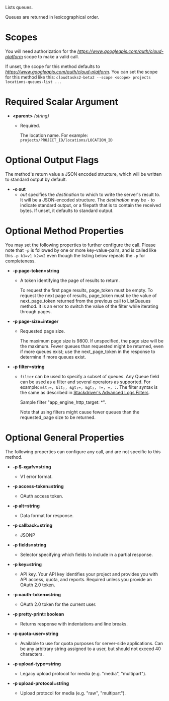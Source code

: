 Lists queues.

Queues are returned in lexicographical order.
# Scopes

You will need authorization for the *https://www.googleapis.com/auth/cloud-platform* scope to make a valid call.

If unset, the scope for this method defaults to *https://www.googleapis.com/auth/cloud-platform*.
You can set the scope for this method like this: `cloudtasks2-beta2 --scope <scope> projects locations-queues-list ...`
# Required Scalar Argument
* **&lt;parent&gt;** *(string)*
    - Required.
        
        The location name.
        For example: `projects/PROJECT_ID/locations/LOCATION_ID`

# Optional Output Flags

The method's return value a JSON encoded structure, which will be written to standard output by default.

* **-o out**
    - *out* specifies the *destination* to which to write the server's result to.
      It will be a JSON-encoded structure.
      The *destination* may be `-` to indicate standard output, or a filepath that is to contain the received bytes.
      If unset, it defaults to standard output.
# Optional Method Properties

You may set the following properties to further configure the call. Please note that `-p` is followed by one 
or more key-value-pairs, and is called like this `-p k1=v1 k2=v2` even though the listing below repeats the
`-p` for completeness.

* **-p page-token=string**
    - A token identifying the page of results to return.
        
        To request the first page results, page_token must be empty. To
        request the next page of results, page_token must be the value of
        next_page_token returned
        from the previous call to ListQueues
        method. It is an error to switch the value of the
        filter while iterating through pages.

* **-p page-size=integer**
    - Requested page size.
        
        The maximum page size is 9800. If unspecified, the page size will
        be the maximum. Fewer queues than requested might be returned,
        even if more queues exist; use the
        next_page_token in the
        response to determine if more queues exist.

* **-p filter=string**
    - `filter` can be used to specify a subset of queues. Any Queue
        field can be used as a filter and several operators as supported.
        For example: `&lt;=, &lt;, &gt;=, &gt;, !=, =, :`. The filter syntax is the same as
        described in
        [Stackdriver&#39;s Advanced Logs Filters](https://cloud.google.com/logging/docs/view/advanced_filters).
        
        Sample filter &#34;app_engine_http_target: *&#34;.
        
        Note that using filters might cause fewer queues than the
        requested_page size to be returned.

# Optional General Properties

The following properties can configure any call, and are not specific to this method.

* **-p $-xgafv=string**
    - V1 error format.

* **-p access-token=string**
    - OAuth access token.

* **-p alt=string**
    - Data format for response.

* **-p callback=string**
    - JSONP

* **-p fields=string**
    - Selector specifying which fields to include in a partial response.

* **-p key=string**
    - API key. Your API key identifies your project and provides you with API access, quota, and reports. Required unless you provide an OAuth 2.0 token.

* **-p oauth-token=string**
    - OAuth 2.0 token for the current user.

* **-p pretty-print=boolean**
    - Returns response with indentations and line breaks.

* **-p quota-user=string**
    - Available to use for quota purposes for server-side applications. Can be any arbitrary string assigned to a user, but should not exceed 40 characters.

* **-p upload-type=string**
    - Legacy upload protocol for media (e.g. &#34;media&#34;, &#34;multipart&#34;).

* **-p upload-protocol=string**
    - Upload protocol for media (e.g. &#34;raw&#34;, &#34;multipart&#34;).
